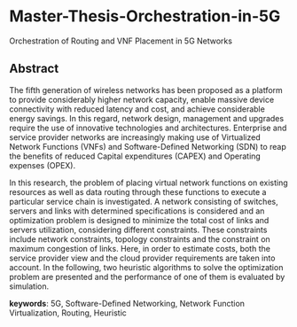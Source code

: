 # Master-Thesis-Orchestration-in-5G

Orchestration of Routing and VNF Placement in 5G Networks


## Abstract

The fifth generation of wireless networks has been proposed as a platform to provide considerably higher network capacity, enable massive device connectivity with reduced latency and cost, and achieve considerable energy savings. In this regard, network design, management and upgrades require the use of innovative technologies and architectures. Enterprise and service provider networks are increasingly making use of Virtualized Network Functions (VNFs) and Software-Defined Networking (SDN) to reap the benefits of reduced Capital expenditures (CAPEX) and Operating expenses (OPEX).

In this research, the problem of placing virtual network functions on existing resources as well as data routing through these functions to execute a particular service chain is investigated. A network consisting of switches, servers and links with determined specifications is considered and an optimization problem is designed to minimize the total cost of links and servers utilization, considering different constraints. These constraints include network constraints, topology constraints and the constraint on maximum congestion of links. Here, in order to estimate costs, both the service provider view and the cloud provider requirements are taken into account. In the following, two heuristic algorithms to solve the optimization problem are presented and the performance of one of them is evaluated by simulation.

**keywords**: 5G, Software-Defined Networking, Network Function Virtualization, Routing, Heuristic

